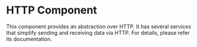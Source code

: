 HTTP Component
==============

This component provides an abstraction over HTTP. It has several services that simplify sending and receiving data via HTTP. For details, please refer its documentation.